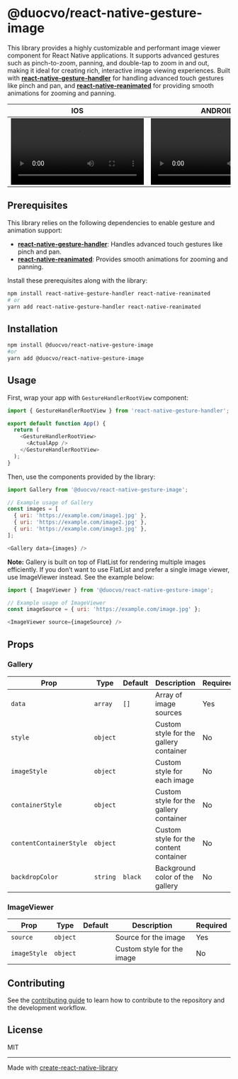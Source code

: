 # @duocvo/react-native-gesture-image

This library provides a highly customizable and performant image viewer component for React Native applications. It supports advanced gestures such as pinch-to-zoom, panning, and double-tap to zoom in and out, making it ideal for creating rich, interactive image viewing experiences. Built with **[react-native-gesture-handler](https://docs.swmansion.com/react-native-gesture-handler/docs/)** for handling advanced touch gestures like pinch and pan, and **[react-native-reanimated](https://docs.swmansion.com/react-native-reanimated/)** for providing smooth animations for zooming and panning.

IOS|ANDROID
--|--
<video src="https://github.com/user-attachments/assets/d4ed6e2d-129d-475e-ad4f-bfbd9f916cda">|<video src="https://github.com/user-attachments/assets/a2b18502-bd07-4c39-8f40-b0001ea0ec60">

## Prerequisites

This library relies on the following dependencies to enable gesture and animation support:
- **[react-native-gesture-handler](https://docs.swmansion.com/react-native-gesture-handler/docs/)**: Handles advanced touch gestures like pinch and pan.
- **[react-native-reanimated](https://docs.swmansion.com/react-native-reanimated/)**: Provides smooth animations for zooming and panning.

Install these prerequisites along with the library:

```sh
npm install react-native-gesture-handler react-native-reanimated
# or
yarn add react-native-gesture-handler react-native-reanimated
```

## Installation
```sh
npm install @duocvo/react-native-gesture-image
#or
yarn add @duocvo/react-native-gesture-image
```

## Usage

First, wrap your app with `GestureHandlerRootView` component:

```js
import { GestureHandlerRootView } from 'react-native-gesture-handler';

export default function App() {
  return (
    <GestureHandlerRootView>
      <ActualApp />
    </GestureHandlerRootView>
  );
}
```

Then, use the components provided by the library:

```js
import Gallery from '@duocvo/react-native-gesture-image';

// Example usage of Gallery
const images = [
  { uri: 'https://example.com/image1.jpg' },
  { uri: 'https://example.com/image2.jpg' },
  { uri: 'https://example.com/image3.jpg' },
];

<Gallery data={images} />
```
**Note:** Gallery is built on top of FlatList for rendering multiple images efficiently. If you don’t want to use FlatList and prefer a single image viewer, use ImageViewer instead. See the example below:
```js
import { ImageViewer } from '@duocvo/react-native-gesture-image';

// Example usage of ImageViewer
const imageSource = { uri: 'https://example.com/image.jpg' };

<ImageViewer source={imageSource} />
```

## Props

### Gallery

| Prop                  | Type     | Default | Description                                      | Required |
|-----------------------|----------|---------|--------------------------------------------------|----------|
| `data`                | `array`  | `[]`    | Array of image sources                           | Yes      |
| `style`               | `object` |         | Custom style for the gallery container           | No       |
| `imageStyle`          | `object` |         | Custom style for each image                      | No       |
| `containerStyle`      | `object` |         | Custom style for the gallery container           | No       |
| `contentContainerStyle` | `object` |       | Custom style for the content container           | No       |
| `backdropColor`       | `string` | `black` | Background color of the gallery                  | No       |


### ImageViewer

| Prop              | Type     | Default | Description                                      | Required |
|-------------------|----------|---------|--------------------------------------------------|----------|
| `source`          | `object` |         | Source for the image                             | Yes      |
| `imageStyle`      | `object` |         | Custom style for the image                       | No       |


## Contributing

See the [contributing guide](CONTRIBUTING.md) to learn how to contribute to the repository and the development workflow.

## License

MIT

---

Made with [create-react-native-library](https://github.com/callstack/react-native-builder-bob)
